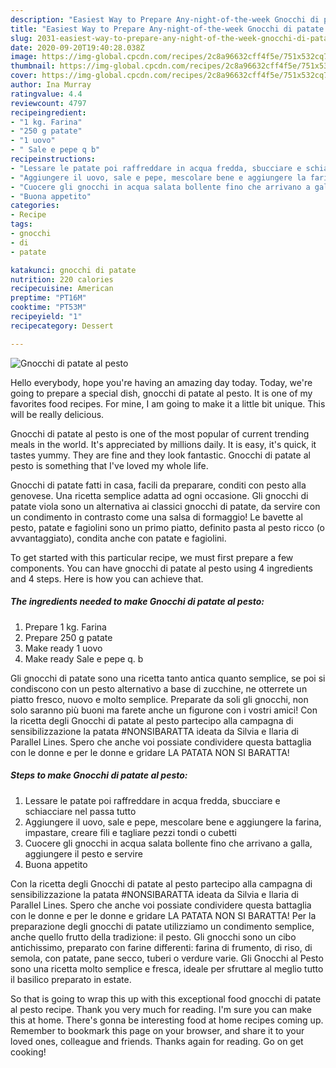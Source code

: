 ```yaml
---
description: "Easiest Way to Prepare Any-night-of-the-week Gnocchi di patate al pesto"
title: "Easiest Way to Prepare Any-night-of-the-week Gnocchi di patate al pesto"
slug: 2031-easiest-way-to-prepare-any-night-of-the-week-gnocchi-di-patate-al-pesto
date: 2020-09-20T19:40:28.038Z
image: https://img-global.cpcdn.com/recipes/2c8a96632cff4f5e/751x532cq70/gnocchi-di-patate-al-pesto-recipe-main-photo.jpg
thumbnail: https://img-global.cpcdn.com/recipes/2c8a96632cff4f5e/751x532cq70/gnocchi-di-patate-al-pesto-recipe-main-photo.jpg
cover: https://img-global.cpcdn.com/recipes/2c8a96632cff4f5e/751x532cq70/gnocchi-di-patate-al-pesto-recipe-main-photo.jpg
author: Ina Murray
ratingvalue: 4.4
reviewcount: 4797
recipeingredient:
- "1 kg. Farina"
- "250 g patate"
- "1 uovo"
- " Sale e pepe q b"
recipeinstructions:
- "Lessare le patate poi raffreddare in acqua fredda, sbucciare e schiacciare nel passa tutto"
- "Aggiungere il uovo, sale e pepe, mescolare bene e aggiungere la farina, impastare, creare fili e tagliare pezzi tondi o cubetti"
- "Cuocere gli gnocchi in acqua salata bollente fino che arrivano a galla, aggiungere il pesto e servire"
- "Buona appetito"
categories:
- Recipe
tags:
- gnocchi
- di
- patate

katakunci: gnocchi di patate 
nutrition: 220 calories
recipecuisine: American
preptime: "PT16M"
cooktime: "PT53M"
recipeyield: "1"
recipecategory: Dessert

---
```



![Gnocchi di patate al pesto](https://img-global.cpcdn.com/recipes/2c8a96632cff4f5e/751x532cq70/gnocchi-di-patate-al-pesto-recipe-main-photo.jpg)

Hello everybody, hope you're having an amazing day today. Today, we're going to prepare a special dish, gnocchi di patate al pesto. It is one of my favorites food recipes. For mine, I am going to make it a little bit unique. This will be really delicious.

Gnocchi di patate al pesto is one of the most popular of current trending meals in the world. It's appreciated by millions daily. It is easy, it's quick, it tastes yummy. They are fine and they look fantastic. Gnocchi di patate al pesto is something that I've loved my whole life.

Gnocchi di patate fatti in casa, facili da preparare, conditi con pesto alla genovese. Una ricetta semplice adatta ad ogni occasione. Gli gnocchi di patate viola sono un alternativa ai classici gnocchi di patate, da servire con un condimento in contrasto come una salsa di formaggio! Le bavette al pesto, patate e fagiolini sono un primo piatto, definito pasta al pesto ricco (o avvantaggiato), condita anche con patate e fagiolini.


To get started with this particular recipe, we must first prepare a few components. You can have gnocchi di patate al pesto using 4 ingredients and 4 steps. Here is how you can achieve that.

<!--inarticleads1-->

##### The ingredients needed to make Gnocchi di patate al pesto:

1. Prepare 1 kg. Farina
1. Prepare 250 g patate
1. Make ready 1 uovo
1. Make ready  Sale e pepe q. b


Gli gnocchi di patate sono una ricetta tanto antica quanto semplice, se poi si condiscono con un pesto alternativo a base di zucchine, ne otterrete un piatto fresco, nuovo e molto semplice. Preparate da soli gli gnocchi, non solo saranno più buoni ma farete anche un figurone con i vostri amici! Con la ricetta degli Gnocchi di patate al pesto partecipo alla campagna di sensibilizzazione la patata #NONSIBARATTA ideata da Silvia e Ilaria di Parallel Lines. Spero che anche voi possiate condividere questa battaglia con le donne e per le donne e gridare LA PATATA NON SI BARATTA! 

<!--inarticleads2-->

##### Steps to make Gnocchi di patate al pesto:

1. Lessare le patate poi raffreddare in acqua fredda, sbucciare e schiacciare nel passa tutto
1. Aggiungere il uovo, sale e pepe, mescolare bene e aggiungere la farina, impastare, creare fili e tagliare pezzi tondi o cubetti
1. Cuocere gli gnocchi in acqua salata bollente fino che arrivano a galla, aggiungere il pesto e servire
1. Buona appetito


Con la ricetta degli Gnocchi di patate al pesto partecipo alla campagna di sensibilizzazione la patata #NONSIBARATTA ideata da Silvia e Ilaria di Parallel Lines. Spero che anche voi possiate condividere questa battaglia con le donne e per le donne e gridare LA PATATA NON SI BARATTA! Per la preparazione degli gnocchi di patate utilizziamo un condimento semplice, anche quello frutto della tradizione: il pesto. Gli gnocchi sono un cibo antichissimo, preparato con farine differenti: farina di frumento, di riso, di semola, con patate, pane secco, tuberi o verdure varie. Gli Gnocchi al Pesto sono una ricetta molto semplice e fresca, ideale per sfruttare al meglio tutto il basilico preparato in estate. 

So that is going to wrap this up with this exceptional food gnocchi di patate al pesto recipe. Thank you very much for reading. I'm sure you can make this at home. There's gonna be interesting food at home recipes coming up. Remember to bookmark this page on your browser, and share it to your loved ones, colleague and friends. Thanks again for reading. Go on get cooking!
